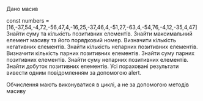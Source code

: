 Дано масив 

const numbers = [16,-37,54,-4,72,-56,47,4,-16,25,-37,46,4,-51,27,-63,4,-54,76,-4,12,-35,4,47]
Знайти суму та кількість позитивних елементів.
Знайти максимальний елемент масиву та його порядковий номер.
Визначити кількість негативних елементів.
Знайти кількість непарних позитивних елементів.
Визначити кількість парних позитивних елементів.
Знайти суму парних позитивних елементів.
Знайти суму непарних позитивних елементів.
Знайти добуток позитивних елементів.
Усі пораховані результати вивести одним повідомленням за допомогою alert.

Обчислення мають виконуватися в циклі, а не за допомогою методів масиву
